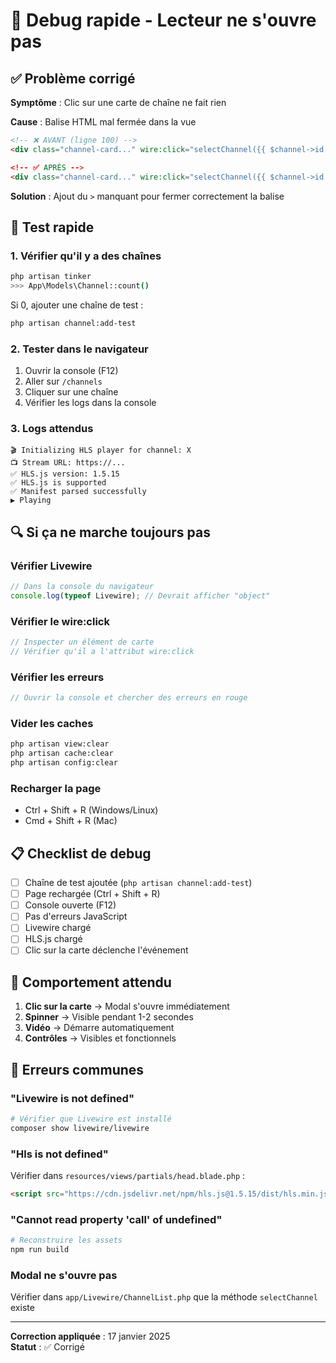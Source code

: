 # 🐛 Debug rapide - Lecteur ne s'ouvre pas

## ✅ Problème corrigé

**Symptôme** : Clic sur une carte de chaîne ne fait rien

**Cause** : Balise HTML mal fermée dans la vue
```html
<!-- ❌ AVANT (ligne 100) -->
<div class="channel-card..." wire:click="selectChannel({{ $channel->id }})"

<!-- ✅ APRÈS -->
<div class="channel-card..." wire:click="selectChannel({{ $channel->id }})">
```

**Solution** : Ajout du `>` manquant pour fermer correctement la balise

## 🧪 Test rapide

### 1. Vérifier qu'il y a des chaînes
```bash
php artisan tinker
>>> App\Models\Channel::count()
```

Si 0, ajouter une chaîne de test :
```bash
php artisan channel:add-test
```

### 2. Tester dans le navigateur
1. Ouvrir la console (F12)
2. Aller sur `/channels`
3. Cliquer sur une chaîne
4. Vérifier les logs dans la console

### 3. Logs attendus
```
🎬 Initializing HLS player for channel: X
📺 Stream URL: https://...
✅ HLS.js version: 1.5.15
✅ HLS.js is supported
✅ Manifest parsed successfully
▶️ Playing
```

## 🔍 Si ça ne marche toujours pas

### Vérifier Livewire
```javascript
// Dans la console du navigateur
console.log(typeof Livewire); // Devrait afficher "object"
```

### Vérifier le wire:click
```javascript
// Inspecter un élément de carte
// Vérifier qu'il a l'attribut wire:click
```

### Vérifier les erreurs
```javascript
// Ouvrir la console et chercher des erreurs en rouge
```

### Vider les caches
```bash
php artisan view:clear
php artisan cache:clear
php artisan config:clear
```

### Recharger la page
- Ctrl + Shift + R (Windows/Linux)
- Cmd + Shift + R (Mac)

## 📋 Checklist de debug

- [ ] Chaîne de test ajoutée (`php artisan channel:add-test`)
- [ ] Page rechargée (Ctrl + Shift + R)
- [ ] Console ouverte (F12)
- [ ] Pas d'erreurs JavaScript
- [ ] Livewire chargé
- [ ] HLS.js chargé
- [ ] Clic sur la carte déclenche l'événement

## 🎯 Comportement attendu

1. **Clic sur la carte** → Modal s'ouvre immédiatement
2. **Spinner** → Visible pendant 1-2 secondes
3. **Vidéo** → Démarre automatiquement
4. **Contrôles** → Visibles et fonctionnels

## 🚨 Erreurs communes

### "Livewire is not defined"
```bash
# Vérifier que Livewire est installé
composer show livewire/livewire
```

### "Hls is not defined"
Vérifier dans `resources/views/partials/head.blade.php` :
```html
<script src="https://cdn.jsdelivr.net/npm/hls.js@1.5.15/dist/hls.min.js"></script>
```

### "Cannot read property 'call' of undefined"
```bash
# Reconstruire les assets
npm run build
```

### Modal ne s'ouvre pas
Vérifier dans `app/Livewire/ChannelList.php` que la méthode `selectChannel` existe

---

**Correction appliquée** : 17 janvier 2025  
**Statut** : ✅ Corrigé
